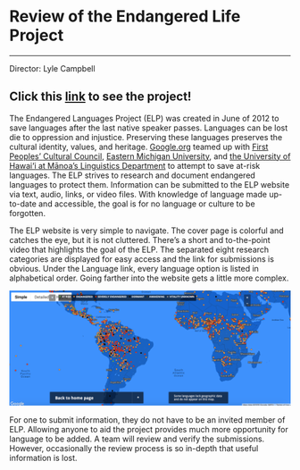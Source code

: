 # Review of the Endangered Life Project
---
Director: Lyle Campbell

Click this [link](http://www.endangeredlanguages.com) to see the project!
---
The Endangered Languages Project (ELP) was created in June of 2012 to save languages after the last native speaker passes. Languages can be lost die to oppression and injustice. Preserving these languages preserves the cultural identity, values, and heritage. [Google.org](https://www.google.org) teamed up with [First Peoples’ Cultural Council](http://www.fpcc.ca), [Eastern Michigan University](https://www.emich.edu), and [the University of Hawai‘i at Mānoa’s Linguistics Department](http://ling.hawaii.edu) to attempt to save at-risk languages. The ELP strives to research and document endangered languages to protect them. Information can be submitted to the ELP website via text, audio, links, or video files. With knowledge of language made up-to-date and accessible, the goal is for no language or culture to be forgotten.

The ELP website is very simple to navigate. The cover page is colorful and catches the eye, but it is not cluttered. There’s a short and to-the-point video that highlights the goal of the ELP. The separated eight research categories are displayed for easy access and the link for submissions is obvious. Under the Language link, every language option is listed in alphabetical order. Going farther into the website gets a little more complex.

![ELP Map](https://github.com/maggiestyers/About-Me/blob/master/Images/ELP_Map.jpeg)

For one to submit information, they do not have to be an invited member of ELP. Allowing anyone to aid the project provides much more opportunity for language to be added. A team will review and verify the submissions. However, occasionally the review process is so in-depth that useful information is lost. 
